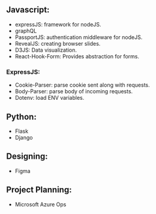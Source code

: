 ## Javascript:
- expressJS: framework for nodeJS.
- graphQL
- PassportJS: authentication middleware for nodeJS.
- RevealJS: creating browser slides.
- D3JS: Data visualization.
- React-Hook-Form: Provides abstraction for forms.

### ExpressJS:
- Cookie-Parser: parse cookie sent along with requests.
- Body-Parser: parse body of incoming requests.
- Dotenv: load ENV variables.

## Python:
- Flask
- Django

## Designing:
- Figma

## Project Planning:
- Microsoft Azure Ops
